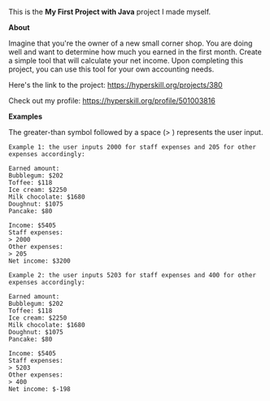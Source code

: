 This is the **My First Project with Java** project I made myself.

**About**
<p>Imagine that you're the owner of a new small corner shop. You are doing well and want to determine how much you earned in the first month. Create a simple tool that will calculate your net income. Upon completing this project, you can use this tool for your own accounting needs.</p>

Here's the link to the project: https://hyperskill.org/projects/380

Check out my profile: https://hyperskill.org/profile/501003816

**Examples**

The greater-than symbol followed by a space (> ) represents the user input.

```
Example 1: the user inputs 2000 for staff expenses and 205 for other expenses accordingly:

Earned amount:
Bubblegum: $202
Toffee: $118
Ice cream: $2250
Milk chocolate: $1680
Doughnut: $1075
Pancake: $80

Income: $5405
Staff expenses:
> 2000
Other expenses:
> 205
Net income: $3200

Example 2: the user inputs 5203 for staff expenses and 400 for other expenses accordingly:

Earned amount:
Bubblegum: $202
Toffee: $118
Ice cream: $2250
Milk chocolate: $1680
Doughnut: $1075
Pancake: $80

Income: $5405
Staff expenses:
> 5203
Other expenses:
> 400
Net income: $-198
```
